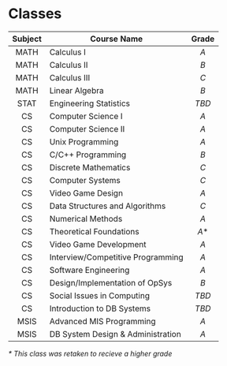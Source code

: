 # Classes

|Subject|Course Name                      |Grade|
|:-----:|---------------------------------|:---:|
|MATH   |Calculus I                       |*A*  |
|MATH   |Calculus II                      |*B*  |
|MATH   |Calculus III                     |*C*  |
|MATH   |Linear Algebra                   |*B*  |
|STAT   |Engineering Statistics           |*TBD*|
|CS     |Computer Science I               |*A*  |
|CS     |Computer Science II              |*A*  |
|CS     |Unix Programming                 |*A*  |
|CS     |C/C++ Programming                |*B*  |
|CS     |Discrete Mathematics             |*C*  |
|CS     |Computer Systems                 |*C*  |
|CS     |Video Game Design                |*A*  |
|CS     |Data Structures and Algorithms   |*C*  |
|CS     |Numerical Methods                |*A*  |
|CS     |Theoretical Foundations          |*A*\*|
|CS     |Video Game Development           |*A*  |
|CS     |Interview/Competitive Programming|*A*  |
|CS     |Software Engineering             |*A*  |
|CS     |Design/Implementation of OpSys   |*B*  |
|CS     |Social Issues in Computing       |*TBD*|
|CS     |Introduction to DB Systems       |*TBD*|
|MSIS   |Advanced MIS Programming         |*A*  |
|MSIS   |DB System Design & Administration|*A*  |

*\* This class was retaken to recieve a higher grade*
